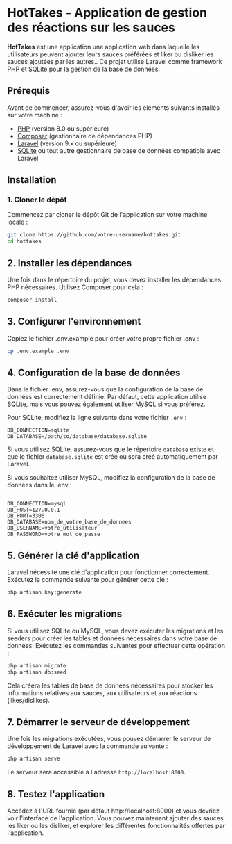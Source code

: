# HotTakes - Application de gestion des réactions sur les sauces

**HotTakes** est une application une application web dans laquelle les utilisateurs peuvent ajouter leurs sauces préférées et liker ou disliker les sauces ajoutées par les autres.. Ce projet utilise Laravel comme framework PHP et SQLite pour la gestion de la base de données.

## Prérequis

Avant de commencer, assurez-vous d'avoir les éléments suivants installés sur votre machine :

- [PHP](https://www.php.net/downloads) (version 8.0 ou supérieure)
- [Composer](https://getcomposer.org/) (gestionnaire de dépendances PHP)
- [Laravel](https://laravel.com/) (version 9.x ou supérieure)
- [SQLite](https://www.sqlite.org/download.html) ou tout autre gestionnaire de base de données compatible avec Laravel

## Installation

### 1. Cloner le dépôt

Commencez par cloner le dépôt Git de l'application sur votre machine locale :

```bash
git clone https://github.com/votre-username/hottakes.git
cd hottakes
```

## 2. Installer les dépendances

Une fois dans le répertoire du projet, vous devez installer les dépendances PHP nécessaires. Utilisez Composer pour cela :

```bash
composer install
```

## 3. Configurer l'environnement

Copiez le fichier .env.example pour créer votre propre fichier .env :
```bash
cp .env.example .env
```

## 4. Configuration de la base de données

Dans le fichier .env, assurez-vous que la configuration de la base de données est correctement définie. Par défaut, cette application utilise SQLite, mais vous pouvez également utiliser MySQL si vous préférez.

Pour SQLite, modifiez la ligne suivante dans votre fichier ```.env``` :

```env
DB_CONNECTION=sqlite
DB_DATABASE=/path/to/database/database.sqlite
```


Si vous utilisez SQLite, assurez-vous que le répertoire ```database``` existe et que le fichier ```database.sqlite``` est créé ou sera créé automatiquement par Laravel.

Si vous souhaitez utiliser MySQL, modifiez la configuration de la base de données dans le .env :

```env

DB_CONNECTION=mysql
DB_HOST=127.0.0.1
DB_PORT=3306
DB_DATABASE=nom_de_votre_base_de_donnees
DB_USERNAME=votre_utilisateur
DB_PASSWORD=votre_mot_de_passe
```

## 5. Générer la clé d'application

Laravel nécessite une clé d'application pour fonctionner correctement. Exécutez la commande suivante pour générer cette clé :

```bash
php artisan key:generate
```

## 6. Exécuter les migrations

Si vous utilisez SQLite ou MySQL, vous devez exécuter les migrations et les seeders pour créer les tables et données nécessaires dans votre base de données. Exécutez les commandes suivantes pour effectuer cette opération :
```bash
php artisan migrate
php artisan db:seed
```

Cela créera les tables de base de données nécessaires pour stocker les informations relatives aux sauces, aux utilisateurs et aux réactions (likes/dislikes).

## 7. Démarrer le serveur de développement

Une fois les migrations exécutées, vous pouvez démarrer le serveur de développement de Laravel avec la commande suivante :
```bash
php artisan serve
```
Le serveur sera accessible à l'adresse ```http://localhost:8000```.
## 8. Testez l'application

Accédez à l'URL fournie (par défaut http://localhost:8000) et vous devriez voir l'interface de l'application. Vous pouvez maintenant ajouter des sauces, les liker ou les disliker, et explorer les différentes fonctionnalités offertes par l'application.

